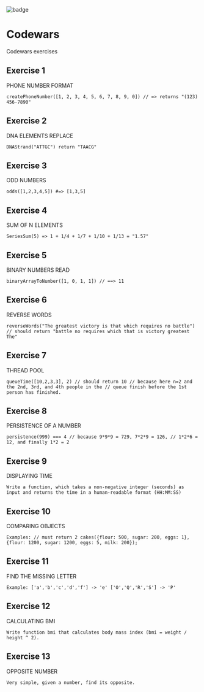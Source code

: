 <img src="https://www.codewars.com/users/stefan835/badges/large" alt="badge"/>

# Codewars
Codewars exercises

## Exercise 1
PHONE NUMBER FORMAT

`createPhoneNumber([1, 2, 3, 4, 5, 6, 7, 8, 9, 0]) // => returns "(123) 456-7890"`
## Exercise 2
DNA ELEMENTS REPLACE

`DNAStrand("ATTGC") return "TAACG"`

## Exercise 3
ODD NUMBERS

`odds([1,2,3,4,5]) #=> [1,3,5]`

## Exercise 4
SUM OF N ELEMENTS

`SeriesSum(5) => 1 + 1/4 + 1/7 + 1/10 + 1/13 = "1.57"`

## Exercise 5
BINARY NUMBERS READ

`binaryArrayToNumber([1, 0, 1, 1]) // ==> 11`

## Exercise 6
REVERSE WORDS

`reverseWords("The greatest victory is that which requires no battle")
 // should return "battle no requires which that is victory greatest The"`

 ## Exercise 7
THREAD  POOL

`queueTime([10,2,3,3], 2)
 // should return 10
 // because here n=2 and the 2nd, 3rd, and 4th people in the
 // queue finish before the 1st person has finished.`

  ## Exercise 8
 PERSISTENCE OF A NUMBER

`persistence(999) === 4 // because 9*9*9 = 729, 7*2*9 = 126,
 // 1*2*6 = 12, and finally 1*2 = 2`

  ## Exercise 9
 DISPLAYING TIME

`Write a function, which takes a non-negative integer (seconds) as input and returns the time in a human-readable format (HH:MM:SS)`

## Exercise 10
 COMPARING OBJECTS

`Examples: // must return 2 cakes({flour: 500, sugar: 200, eggs: 1}, {flour: 1200, sugar: 1200, eggs: 5, milk: 200});`

## Exercise 11
 FIND THE MISSING LETTER

`Example: ['a','b','c','d','f'] -> 'e' ['O','Q','R','S'] -> 'P' `

## Exercise 12
 CALCULATING BMI

`Write function bmi that calculates body mass index (bmi = weight / height ^ 2). `

## Exercise 13
 OPPOSITE NUMBER

`Very simple, given a number, find its opposite.`
